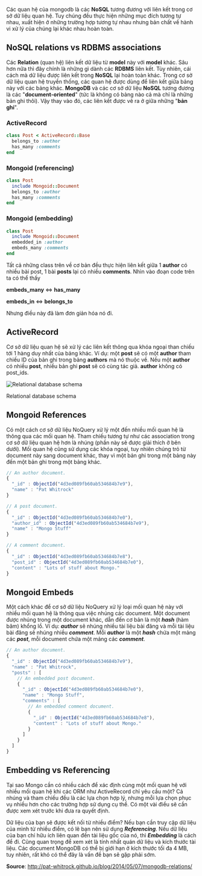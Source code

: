 Các quan hệ của mongodb là các **NoSQL** tương đương với liên kết trong cơ sở dữ liệu quan hệ. Tuy chúng đều thực hiện những mục đích tương tự nhau, xuất hiện ở những trường hợp tương tự nhau nhưng bản chất về hành vi xử lý của chúng lại khác nhau hoàn toàn.
## NoSQL relations vs RDBMS associations
Các **Relation** (quan hệ) liên kết dữ liệu từ **model** này với **model** khác. Sâu hơn nữa thì đây chính là những gì dành các **RDBMS** liên kết. Tùy nhiên, cái cách mà dữ liệu được liên kết trong **NoSQL** lại hoàn toàn khác.
Trong cơ sở dữ liệu quan hệ truyền thống, các quan hệ được dùng để liên kết giữa bảng này với các bảng khác. **MongoDB** và các cơ sở dữ liệu **NoSQL** tương đương là các "**document-oriented**" (tức là không có bảng nào cả mà chỉ là những bản ghi thôi). Vậy thay vào đó,  các liên kết được vẽ ra ở giữa những "**bản ghi**".
### ActiveRecord
```ruby
class Post < ActiveRecord::Base
  belongs_to :author
  has_many :comments
end
```

### Mongoid (referencing)
```ruby
class Post
  include Mongoid::Document
  belongs_to :author
  has_many :comments
end
```

### Mongoid (embedding)
```ruby
class Post
  include Mongoid::Document
  embedded_in :author
  embeds_many :comments
end
```

Tất cả những class trên về cơ bản đều thực hiện liên kết giữa 1 **author** có nhiều bài post, 1 bài **posts** lại có nhiều **comments**. Nhìn vào đoạn code trên ta có thể thấy 

 **embeds_many**  <=>  **has_many** 

**embeds_in** <=>  **belongs_to**

Nhưng điều này đã làm đơn giản hóa nó đi.

## ActiveRecord
Cơ sở dữ liệu quan hệ sẽ xử lý các liên kết thông qua khóa ngoại than chiếu tới 1 hàng duy nhất của bảng khác.
Ví dụ: một **post** sẽ có một **author** tham chiếu ID của bản ghi trong bảng **authors** mà nó thuộc về. Nếu một **author** có nhiều **post**, nhiều bản ghi **post** sẽ có cùng tác giả. **author** không có post_ids.

![Relational database schema](https://miro.medium.com/max/666/1*N--OFHhEC155ulYfHhPQGQ.png)

Relational database schema

## Mongoid References

Có một cách cơ sở dữ liệu NoQuery xử lý một đến nhiều mối quan hệ là thông qua các mối quan hệ. Tham chiếu tương tự như các association trong cơ sở dữ liệu quan hệ hơn là nhúng (phần này sẽ được giải thích ở bên dưới). Mối quan hệ cũng sử dụng các khóa ngoại, tuy nhiên chúng trỏ từ document này sang document khác, thay vì một bản ghi trong một bảng này đến một bản ghi trong một bảng khác.

```javascript
// An author document.
{
  "_id" : ObjectId("4d3ed089fb60ab534684b7e9"),
  "name" : "Pat Whitrock"
}

// A post document.
{
  "_id" : ObjectId("4d3ed089fb60ab534684b7e0"),
  "author_id" : ObjectId("4d3ed089fb60ab534684b7e9"),
  "name" : "Mongo Stuff"
}

// A comment document.
{
  "_id" : ObjectId("4d3ed089fb60ab534684b7e8"),
  "post_id" : ObjectId("4d3ed089fb60ab534684b7e0"),
  "content" : "Lots of stuff about Mongo."
}
```

## Mongoid Embeds

Một cách khác để cơ sở dữ liệu NoQuery xử lý loại mối quan hệ này với nhiều mối quan hệ là thông qua việc nhúng các document. Một document được nhúng trong một document khác, dẫn đến cơ bản là một ***hash*** (hàm băm) khổng lồ. Ví dụ: ***author*** sẽ nhúng nhiều tài liệu bài đăng và mỗi tài liệu bài đăng sẽ nhúng nhiều ***comment***. Mỗi ***author***  là một ***hash*** chứa một mảng các ***post***, mỗi document chứa một mảng các  ***comment***.
```javascript
// An author document.
{
  "_id" : ObjectId("4d3ed089fb60ab534684b7e9"),
  "name" : "Pat Whitrock",
  "posts" : [
    // An embedded post document.
    {
      "_id" : ObjectId("4d3ed089fb60ab534684b7e0"),
      "name" : "Mongo Stuff",
      "comments" : [
        // An embedded comment document.
        {
          "_id" : ObjectId("4d3ed089fb60ab534684b7e8"),
          "content" : "Lots of stuff about Mongo."
        }
      ]
    }
  ]
}
```

## Embedding vs Referencing

Tại sao Mongo cần có nhiều cách để xác định cùng một mối quan hệ với nhiều mối quan hệ khi các ORM như ActiveRecord chỉ yêu cầu một? Cả nhúng và tham chiếu đều là các lựa chọn hợp lý, nhưng mỗi lựa chọn phục vụ nhiều hơn cho các trường hợp sử dụng cụ thể. Có một vài điều sẽ cần được xem xét trước khi đưa ra quyết định.

Dữ liệu của bạn sẽ được kết nối từ nhiều điểm? Nếu bạn cần truy cập dữ liệu của mình từ nhiều điểm, có lẽ bạn nên sử dụng ***Referencing***. Nếu dữ liệu của bạn chỉ hữu ích liên quan đến tài liệu gốc của nó, thì ***Embedding*** là cách để đi.
Cũng quan trọng để xem xét là tính nhất quán dữ liệu và kích thước tài liệu. Các document MongoDB có thể bị giới hạn ở kích thước tối đa 4 MB, tuy nhiên, rất khó có thể đây là vấn đề bạn sẽ gặp phải sớm.

**Source**: http://pat-whitrock.github.io/blog/2014/05/07/mongodb-relations/